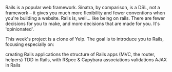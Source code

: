 Rails is a popular web framework. Sinatra, by comparison, is a DSL, not a framework – it gives you much more flexibility and fewer conventions when you're building a website. Rails is, well... like being on rails. There are fewer decisions for you to make, and more decisions that are made for you. It's 'opinionated'.

This week's project is a clone of Yelp. The goal is to introduce you to Rails, focusing especially on:

creating Rails applications
the structure of Rails apps (MVC, the router, helpers)
TDD in Rails, with RSpec & Capybara
associations
validations
AJAX in Rails
